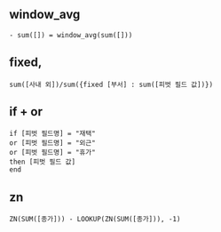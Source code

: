 ## window_avg
```
- sum([]) = window_avg(sum([]))
```
## fixed, 
```
sum([사내 외])/sum({fixed [부서] : sum([피벗 필드 값])})
```
## if + or
```
if [피벗 필드명] = "재택"
or [피벗 필드명] = "외근"
or [피벗 필드명] = "휴가"
then [피벗 필드 값]
end
```
## zn
```
ZN(SUM([종가])) - LOOKUP(ZN(SUM([종가])), -1)
```
